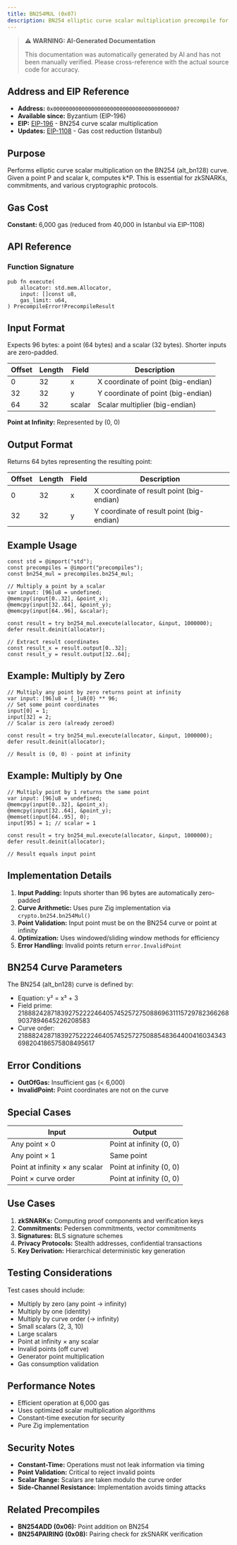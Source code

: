 ```yaml
---
title: BN254MUL (0x07)
description: BN254 elliptic curve scalar multiplication precompile for zkSNARK operations.
---
```


> **⚠️ WARNING: AI-Generated Documentation**
>
> This documentation was automatically generated by AI and has not been manually verified.
> Please cross-reference with the actual source code for accuracy.

## Address and EIP Reference

- **Address:** `0x0000000000000000000000000000000000000007`
- **Available since:** Byzantium (EIP-196)
- **EIP:** [EIP-196](https://eips.ethereum.org/EIPS/eip-196) - BN254 curve scalar multiplication
- **Updates:** [EIP-1108](https://eips.ethereum.org/EIPS/eip-1108) - Gas cost reduction (Istanbul)

## Purpose

Performs elliptic curve scalar multiplication on the BN254 (alt_bn128) curve. Given a point P and scalar k, computes k*P. This is essential for zkSNARKs, commitments, and various cryptographic protocols.

## Gas Cost

**Constant:** 6,000 gas (reduced from 40,000 in Istanbul via EIP-1108)

## API Reference

### Function Signature

```zig
pub fn execute(
    allocator: std.mem.Allocator,
    input: []const u8,
    gas_limit: u64,
) PrecompileError!PrecompileResult
```

## Input Format

Expects 96 bytes: a point (64 bytes) and a scalar (32 bytes). Shorter inputs are zero-padded.

| Offset | Length | Field  | Description |
|--------|--------|--------|-------------|
| 0      | 32     | x      | X coordinate of point (big-endian) |
| 32     | 32     | y      | Y coordinate of point (big-endian) |
| 64     | 32     | scalar | Scalar multiplier (big-endian) |

**Point at Infinity:** Represented by (0, 0)

## Output Format

Returns 64 bytes representing the resulting point:

| Offset | Length | Field | Description |
|--------|--------|-------|-------------|
| 0      | 32     | x     | X coordinate of result point (big-endian) |
| 32     | 32     | y     | Y coordinate of result point (big-endian) |

## Example Usage

```zig
const std = @import("std");
const precompiles = @import("precompiles");
const bn254_mul = precompiles.bn254_mul;

// Multiply a point by a scalar
var input: [96]u8 = undefined;
@memcpy(input[0..32], &point_x);
@memcpy(input[32..64], &point_y);
@memcpy(input[64..96], &scalar);

const result = try bn254_mul.execute(allocator, &input, 1000000);
defer result.deinit(allocator);

// Extract result coordinates
const result_x = result.output[0..32];
const result_y = result.output[32..64];
```

## Example: Multiply by Zero

```zig
// Multiply any point by zero returns point at infinity
var input: [96]u8 = [_]u8{0} ** 96;
// Set some point coordinates
input[0] = 1;
input[32] = 2;
// Scalar is zero (already zeroed)

const result = try bn254_mul.execute(allocator, &input, 1000000);
defer result.deinit(allocator);

// Result is (0, 0) - point at infinity
```

## Example: Multiply by One

```zig
// Multiply point by 1 returns the same point
var input: [96]u8 = undefined;
@memcpy(input[0..32], &point_x);
@memcpy(input[32..64], &point_y);
@memset(input[64..95], 0);
input[95] = 1; // scalar = 1

const result = try bn254_mul.execute(allocator, &input, 1000000);
defer result.deinit(allocator);

// Result equals input point
```

## Implementation Details

1. **Input Padding:** Inputs shorter than 96 bytes are automatically zero-padded
2. **Curve Arithmetic:** Uses pure Zig implementation via `crypto.bn254.bn254Mul()`
3. **Point Validation:** Input point must be on the BN254 curve or point at infinity
4. **Optimization:** Uses windowed/sliding window methods for efficiency
5. **Error Handling:** Invalid points return `error.InvalidPoint`

## BN254 Curve Parameters

The BN254 (alt_bn128) curve is defined by:
- Equation: y² = x³ + 3
- Field prime: 21888242871839275222246405745257275088696311157297823662689037894645226208583
- Curve order: 21888242871839275222246405745257275088548364400416034343698204186575808495617

## Error Conditions

- **OutOfGas:** Insufficient gas (< 6,000)
- **InvalidPoint:** Point coordinates are not on the curve

## Special Cases

| Input                          | Output                     |
|--------------------------------|----------------------------|
| Any point × 0                  | Point at infinity (0, 0)  |
| Any point × 1                  | Same point                 |
| Point at infinity × any scalar | Point at infinity (0, 0)  |
| Point × curve order            | Point at infinity (0, 0)  |

## Use Cases

1. **zkSNARKs:** Computing proof components and verification keys
2. **Commitments:** Pedersen commitments, vector commitments
3. **Signatures:** BLS signature schemes
4. **Privacy Protocols:** Stealth addresses, confidential transactions
5. **Key Derivation:** Hierarchical deterministic key generation

## Testing Considerations

Test cases should include:
- Multiply by zero (any point → infinity)
- Multiply by one (identity)
- Multiply by curve order (→ infinity)
- Small scalars (2, 3, 10)
- Large scalars
- Point at infinity × any scalar
- Invalid points (off curve)
- Generator point multiplication
- Gas consumption validation

## Performance Notes

- Efficient operation at 6,000 gas
- Uses optimized scalar multiplication algorithms
- Constant-time execution for security
- Pure Zig implementation

## Security Notes

- **Constant-Time:** Operations must not leak information via timing
- **Point Validation:** Critical to reject invalid points
- **Scalar Range:** Scalars are taken modulo the curve order
- **Side-Channel Resistance:** Implementation avoids timing attacks

## Related Precompiles

- **BN254ADD (0x06):** Point addition on BN254
- **BN254PAIRING (0x08):** Pairing check for zkSNARK verification
